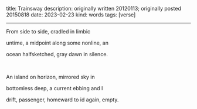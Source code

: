 title: Trainsway
description: originally written 20120113; originally posted 20150818
date: 2023-02-23
kind: words
tags: [verse]

---

<p class="verse-top">From side to side, cradled in limbic</p>
<p class="verse-mid">untime, a midpoint along some nonline, an</p>
<p class="verse-bot">ocean halfsketched, gray dawn in silence.</p>

<br>

<p class="verse-top">An island on horizon, mirrored sky in</p>
<p class="verse-mid">bottomless deep, a current ebbing and I</p>
<p class="verse-bot verse-last">drift, passenger, homeward to id again, empty.</p>
